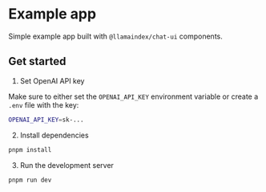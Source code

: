 # Example app

Simple example app built with `@llamaindex/chat-ui` components.

## Get started

1. Set OpenAI API key

Make sure to either set the `OPENAI_API_KEY` environment variable or create a `.env` file with the key:

```bash
OPENAI_API_KEY=sk-...
```

2. Install dependencies

```bash
pnpm install
```

3. Run the development server

```bash
pnpm run dev
```
